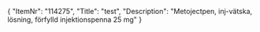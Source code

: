 {
  "ItemNr": "114275",
  "Title": "test",
  "Description": "Metojectpen, inj-vätska, lösning, förfylld injektionspenna 25 mg"
}